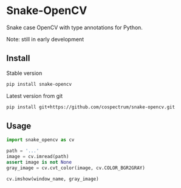 # Snake-OpenCV
Snake case OpenCV with type annotations for Python.

Note: still in early development

## Install

Stable version
```sh
pip install snake-opencv
```

Latest version from git
```sh
pip install git+https://github.com/cospectrum/snake-opencv.git
```

## Usage
```py
import snake_opencv as cv

path = '...'
image = cv.imread(path)
assert image is not None
gray_image = cv.cvt_color(image, cv.COLOR_BGR2GRAY)

cv.imshow(window_name, gray_image) 
```
